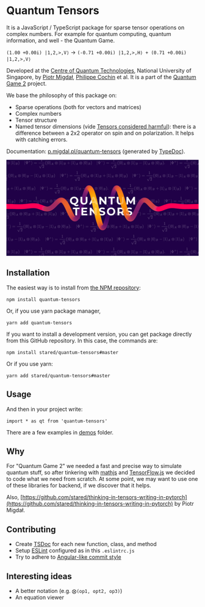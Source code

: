 # Quantum Tensors

It is a JavaScript / TypeScript package for sparse tensor operations on complex numbers.
For example for quantum computing, quantum information, and well - the Quantum Game.

`(1.00 +0.00i) |1,2,>,V⟩` -> `(-0.71 +0.00i) |1,2,>,H⟩ + (0.71 +0.00i) |1,2,>,V⟩`

Developed at the [Centre of Quantum Technologies](https://www.quantumlah.org/), National University of Singapore, by [Piotr Migdał](https://p.migdal.pl/), [Philippe Cochin](https://github.com/sneakyweasel) et al.
It is a part of the [Quantum Game 2](https://github.com/stared/quantum-game-2) project.

We base the philosophy of this package on:

* Sparse operations (both for vectors and matrices)
* Complex numbers
* Tensor structure 
* Named tensor dimensions (vide [Tensors considered harmful](http://nlp.seas.harvard.edu/NamedTensor)): there is a difference between a 2x2 operator on spin and on polarization. It helps with catching errors.

Documentation: [p.migdal.pl/quantum-tensors](https://p.migdal.pl/quantum-tensors) (generated by [TypeDoc](https://typedoc.org/)).

![Quantum Tensors logo](imgs/quantum-tensors-logo.jpg)

## Installation

The easiest way is to install from [the NPM repository](https://www.npmjs.com/package/quantum-tensors):

```
npm install quantum-tensors
```

Or, if you use yarn package manager, 

```
yarn add quantum-tensors
```

If you want to install a development version, you can get package directly from this GitHub repository. In this case, the commands are:

```
npm install stared/quantum-tensors#master
```

Or if you use yarn:

```
yarn add stared/quantum-tensors#master
```

## Usage

And then in your project write:

```{ts}
import * as qt from 'quantum-tensors'
```

There are a few examples in [demos](https://github.com/stared/quantum-tensors/tree/master/demos) folder.

## Why

For "Quantum Game 2" we needed a fast and precise way to simulate quantum stuff, so after tinkering with [mathjs](https://mathjs.org/) and [TensorFlow.js](https://www.tensorflow.org/js) we decided to code what we need from scratch.
At some point, we may want to use one of these libraries for backend, if we discover that it helps.

Also, [https://github.com/stared/thinking-in-tensors-writing-in-pytorch](https://github.com/stared/thinking-in-tensors-writing-in-pytorch) by Piotr Migdał.

## Contributing

* Create [TSDoc](https://www.npmjs.com/package/@microsoft/tsdoc) for each new function, class, and method
* Setup [ESLint](https://eslint.org/) configured as in this `.eslintrc.js` 
* Try to adhere to [Angular-like commit style](https://github.com/angular/angular/blob/master/CONTRIBUTING.md)

## Interesting ideas

* A better notation (e.g. `⨂(op1, opt2, op3)`)
* An equation viewer

